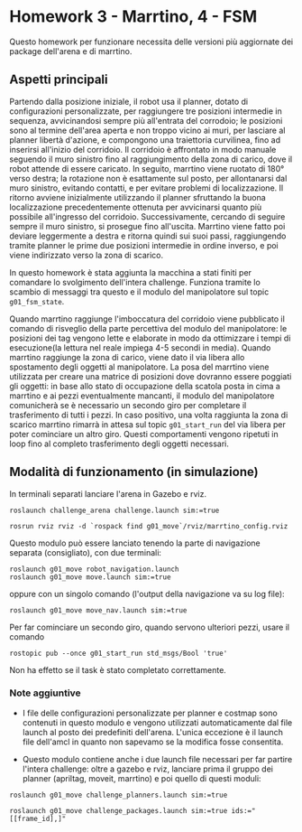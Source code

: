 # Homework 3 - Marrtino, 4 - FSM

Questo homework per funzionare necessita delle versioni più aggiornate dei package dell'arena e di marrtino.

## Aspetti principali

Partendo dalla posizione iniziale, il robot usa il planner, dotato di configurazioni personalizzate, per raggiungere tre posizioni intermedie in sequenza, avvicinandosi sempre più all'entrata del corrodoio;
le posizioni sono al termine dell'area aperta e non troppo vicino ai muri, per lasciare al planner libertà d'azione, e compongono una traiettoria curvilinea, fino ad inserirsi all'inizio del corridoio.
Il corridoio è affrontato in modo manuale seguendo il muro sinistro fino al raggiungimento della zona di carico, dove il robot attende di essere caricato.
In seguito, marrtino viene ruotato di 180° verso destra; la rotazione non è esattamente sul posto, per allontanarsi dal muro sinistro, evitando contatti, e per evitare problemi di localizzazione.
Il ritorno avviene inizialmente utilizzando il planner sfruttando la buona localizzazione precedentemente ottenuta per avvicinarsi quanto più possibile all'ingresso del corridoio.
Successivamente, cercando di seguire sempre il muro sinistro, si prosegue fino all'uscita.
Marrtino viene fatto poi deviare leggermente a destra e ritorna quindi sui suoi passi, raggiungendo tramite planner le prime due posizioni intermedie in ordine inverso, e poi viene indirizzato verso la zona di scarico.

In questo homework è stata aggiunta la macchina a stati finiti per comandare lo svolgimento dell'intera challenge.
Funziona tramite lo scambio di messaggi tra questo e il modulo del manipolatore sul topic `g01_fsm_state`.

Quando marrtino raggiunge l'imboccatura del corridoio viene pubblicato il comando di risveglio della parte percettiva del modulo del manipolatore: le posizioni dei tag vengono lette e elaborate in modo da ottimizzare i tempi di esecuzione(la lettura nel reale impiega 4-5 secondi in media).
Quando marrtino raggiunge la zona di carico, viene dato il via libera allo spostamento degli oggetti al manipolatore. La posa del marrtino viene utilizzata per creare una matrice di posizioni dove dovranno essere poggiati gli oggetti:
in base allo stato di occupazione della scatola posta in cima a marrtino e ai pezzi eventualmente mancanti, il modulo del manipolatore comunicherà se è necessario un secondo giro per completare il trasferimento di tutti i pezzi.
In caso positivo, una volta raggiunta la zona di scarico marrtino rimarrà in attesa sul topic `g01_start_run` del via libera per poter cominciare un altro giro.
Questi comportamenti vengono ripetuti in loop fino al completo trasferimento degli oggetti necessari.

## Modalità di funzionamento (in simulazione)

In terminali separati lanciare l'arena in Gazebo e rviz.

```
roslaunch challenge_arena challenge.launch sim:=true
```

```
rosrun rviz rviz -d `rospack find g01_move`/rviz/marrtino_config.rviz
```

Questo modulo può essere lanciato tenendo la parte di navigazione separata (consigliato), con due terminali:

```
roslaunch g01_move robot_navigation.launch
roslaunch g01_move move.launch sim:=true
```

oppure con un singolo comando (l'output della navigazione va su log file):

```
roslaunch g01_move move_nav.launch sim:=true
```

Per far cominciare un secondo giro, quando servono ulteriori pezzi, usare il comando

```
rostopic pub --once g01_start_run std_msgs/Bool 'true'
```

Non ha effetto se il task è stato completato correttamente.

### Note aggiuntive

- I file delle configurazioni personalizzate per planner e costmap sono contenuti in questo modulo e vengono utilizzati automaticamente dal file launch al posto dei predefiniti dell'arena.
L'unica eccezione è il launch file dell'amcl in quanto non sapevamo se la modifica fosse consentita.

- Questo modulo contiene anche i due launch file necessari per far partire l'intera challenge: oltre a gazebo e rviz, lanciare prima il gruppo dei planner (apriltag, moveit, marrtino) e poi quello di questi moduli:

```
roslaunch g01_move challenge_planners.launch sim:=true
```

```
roslaunch g01_move challenge_packages.launch sim:=true ids:="[[frame_id],]"
```
